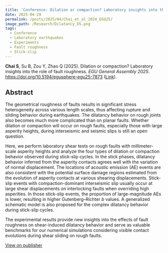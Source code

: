 ```yaml
---
title: 'Conference: Dilation or compaction? Laboratory insights into the role of fault roughness'
date: 2025-04-29
permalink: /posts/2025/04/Chai_et_al_2024_EGU25/
image_path: /Research/Dilatancy_DS.png
tags:
  - Conference
  - Laboratory earthquakes
  - Experiments
  - Fault roughness
  - Stick-slip
---
```



**Chai S**, Su B, Zou Y, Zhao Q (2025). Dilation or compaction? Laboratory insights into the role of fault roughness. _EGU General Assembly 2025_. https://doi.org/10.5194/egusphere-egu25-7873 ([Link](https://doi.org/10.5194/egusphere-egu25-7873)).


## Abstract
The geometrical roughness of faults results in significant stress heterogeneity across various length scales, thus affecting rupture and sliding behavior during earthquakes. The dilatancy behavior on rough joints also becomes much more complicated than on planar faults. Whether dilation or compaction will occur on rough faults, especially those with large asperity heights, during interseismic and seismic slips is still an open question. 

Here, we perform laboratory shear tests on rough faults with millimeter-scale asperity heights and analyze the four types of dilation or compaction behavior observed during stick-slip cycles. In the stick phases, dilatancy behavior inferred from the asperity contacts agrees well with the variation of normal displacement. The locations of acoustic emission (AE) events are also consistent with the potential surface damage regions estimated from the evolution of asperity contacts at various shearing displacements. Stick-slip events with compaction-dominant interseismic slip usually occur at large shear displacements on interlocking faults when overriding high asperities. In those stick-slip events, the proportion of large-magnitude AEs is lower, resulting in higher Gutenberg–Richter _b_ values. A generalized schematic model is also proposed for the complex dilatancy behavior during stick-slip cycles.

The experimental results provide new insights into the effects of fault roughness on shear-induced dilatancy behavior and serve as valuable benchmarks for our numerical simulations considering visible contact evolutions during shear sliding on rough faults.

[View on publisher](https://doi.org/10.5194/egusphere-egu25-7873)